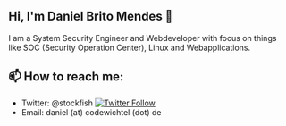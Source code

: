 ## Hi, I'm Daniel Brito Mendes 👋
I am a System Security Engineer and Webdeveloper with focus on things like SOC (Security Operation Center), Linux and Webapplications.

## 📫 How to reach me:
- Twitter: @stockfish [![Twitter Follow](https://img.shields.io/twitter/follow/stockfish?label=Follow&style=social)](https://twitter.com/stockfish)
- Email: daniel (at) codewichtel (dot) de

<!--
**codewichtel/codewichtel** is a ✨ _special_ ✨ repository because its `README.md` (this file) appears on your GitHub profile.

Here are some ideas to get you started:

- 🔭 I’m currently working on ...
- 🌱 I’m currently learning ...
- 👯 I’m looking to collaborate on ...
- 🤔 I’m looking for help with ...
- 💬 Ask me about ...

- 😄 Pronouns: ...
- ⚡ Fun fact: ...
-->
